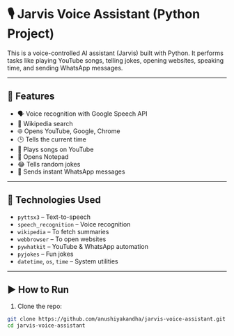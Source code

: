 
# 🎙️ Jarvis Voice Assistant (Python Project)

This is a voice-controlled AI assistant (Jarvis) built with Python. It performs tasks like playing YouTube songs, telling jokes, opening websites, speaking time, and sending WhatsApp messages.

---

## 🚀 Features

- 🗣️ Voice recognition with Google Speech API
- 📖 Wikipedia search
- 🌐 Opens YouTube, Google, Chrome
- 🕒 Tells the current time
- 🎵 Plays songs on YouTube
- 📝 Opens Notepad
- 😂 Tells random jokes
- 📱 Sends instant WhatsApp messages

---

## 🧠 Technologies Used

- `pyttsx3` – Text-to-speech
- `speech_recognition` – Voice recognition
- `wikipedia` – To fetch summaries
- `webbrowser` – To open websites
- `pywhatkit` – YouTube & WhatsApp automation
- `pyjokes` – Fun jokes
- `datetime`, `os`, `time` – System utilities

---

## ▶️ How to Run

1. Clone the repo:
```bash
git clone https://github.com/anushiyakandha/jarvis-voice-assistant.git
cd jarvis-voice-assistant
